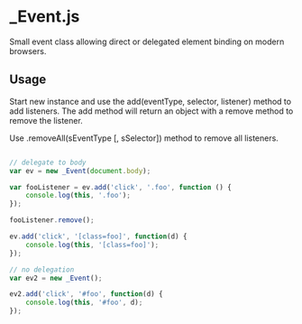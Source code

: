 # _Event.js

Small event class allowing direct or delegated element binding on modern browsers.

## Usage

Start new instance and use the add(eventType, selector, listener) method to add listeners.
The add method will return an object with a remove method to remove the listener.

Use .removeAll(sEventType [, sSelector])  method to remove all listeners.


```javascript

// delegate to body
var ev = new _Event(document.body);

var fooListener = ev.add('click', '.foo', function () {
	console.log(this, '.foo');
});

fooListener.remove();

ev.add('click', '[class=foo]', function(d) {
	console.log(this, '[class=foo]');
});

// no delegation
var ev2 = new _Event();

ev2.add('click', '#foo', function(d) {
	console.log(this, '#foo', d);
});


```